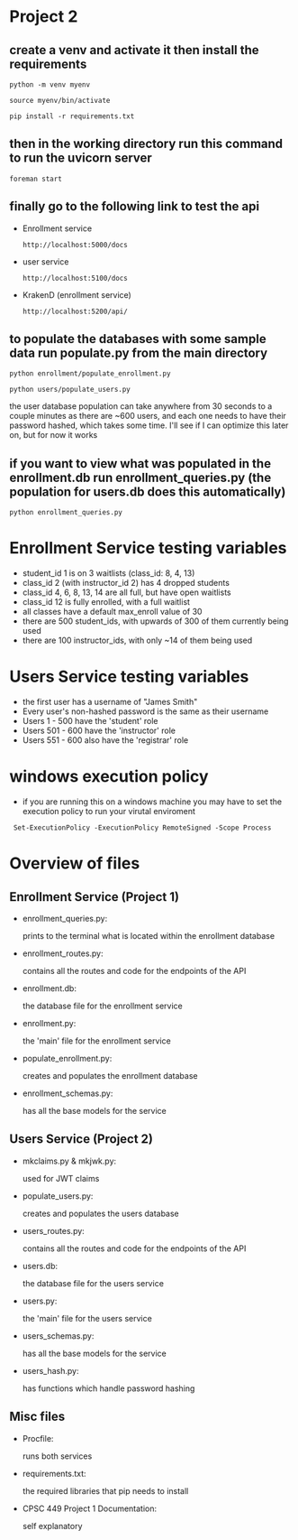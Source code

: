 # Project 2

## create a venv and activate it then install the requirements

`python -m venv myenv`

`source myenv/bin/activate`

`pip install -r requirements.txt`

## then in the working directory run this command to run the uvicorn server

`foreman start`

## finally go to the following link to test the api

- Enrollment service

  `http://localhost:5000/docs`

- user service

  `http://localhost:5100/docs`

- KrakenD (enrollment service)

  `http://localhost:5200/api/`

## to populate the databases with some sample data run populate.py from the main directory

`python enrollment/populate_enrollment.py`

`python users/populate_users.py`

the user database population can take anywhere from 30 seconds to a couple minutes as there are ~600 users, and each one needs to have their password hashed, which takes some time. I'll see if I can optimize this later on, but for now it works

## if you want to view what was populated in the enrollment.db run enrollment_queries.py (the population for users.db does this automatically)

`python enrollment_queries.py`

# Enrollment Service testing variables

- student_id 1 is on 3 waitlists (class_id: 8, 4, 13)
- class_id 2 (with instructor_id 2) has 4 dropped students
- class_id 4, 6, 8, 13, 14 are all full, but have open waitlists
- class_id 12 is fully enrolled, with a full waitlist
- all classes have a default max_enroll value of 30
- there are 500 student_ids, with upwards of 300 of them currently being used
- there are 100 instructor_ids, with only ~14 of them being used

# Users Service testing variables

- the first user has a username of "James Smith"
- Every user's non-hashed password is the same as their username
- Users 1 - 500 have the 'student' role
- Users 501 - 600 have the 'instructor' role
- Users 551 - 600 also have the 'registrar' role

# windows execution policy

- if you are running this on a windows machine you may have to set the execution policy to run your virutal enviroment

` Set-ExecutionPolicy -ExecutionPolicy RemoteSigned -Scope Process`

# Overview of files

## Enrollment Service (Project 1)

- enrollment_queries.py:

  prints to the terminal what is located within the enrollment database

- enrollment_routes.py:

  contains all the routes and code for the endpoints of the API

- enrollment.db:

  the database file for the enrollment service

- enrollment.py:

  the 'main' file for the enrollment service

- populate_enrollment.py:

  creates and populates the enrollment database

- enrollment_schemas.py:

  has all the base models for the service

## Users Service (Project 2)

- mkclaims.py & mkjwk.py:

  used for JWT claims

- populate_users.py:

  creates and populates the users database

- users_routes.py:

  contains all the routes and code for the endpoints of the API

- users.db:

  the database file for the users service

- users.py:

  the 'main' file for the users service

- users_schemas.py:

  has all the base models for the service

- users_hash.py:

  has functions which handle password hashing

## Misc files

- Procfile:

  runs both services

- requirements.txt:

  the required libraries that pip needs to install

- CPSC 449 Project 1 Documentation:

  self explanatory
